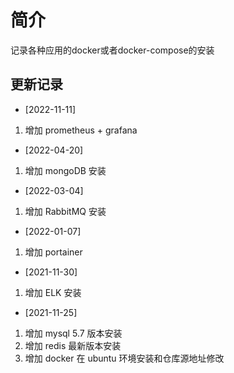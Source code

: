 # 简介
记录各种应用的docker或者docker-compose的安装

## 更新记录
- [2022-11-11]
1. 增加 prometheus + grafana

- [2022-04-20]
1. 增加 mongoDB 安装

- [2022-03-04]
1. 增加 RabbitMQ 安装

- [2022-01-07]
1. 增加 portainer 

- [2021-11-30]
1. 增加 ELK 安装

- [2021-11-25]
1. 增加 mysql 5.7 版本安装
2. 增加 redis 最新版本安装
3. 增加 docker 在 ubuntu 环境安装和仓库源地址修改